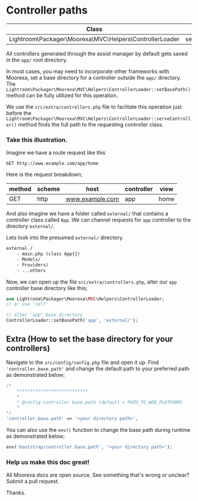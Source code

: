 # Controller paths
Class | Method
------|-------
Lightroom\Packager\Moorexa\MVC\Helpers\ControllerLoader | setBasePath()

All controllers generated through the assist manager by default gets saved in the ```app/``` root directory. 

In most cases, you may need to incorporate other frameworks with Moorexa, set a base directory for a controller outside the ```app/``` directory. The ```Lightroom\Packager\Moorexa\MVC\Helpers\ControllerLoader::setBasePath()``` method can be fully utilized for this operation.

We use the ```src/extra/controllers.php``` file to faclitate this operation just before the ```Lightroom\Packager\Moorexa\MVC\Helpers\ControllerLoader::serveController()``` method finds the full path to the requesting controller class.

### Take this illustration.
Imagine we have a route request like this
```http
GET http://www.example.com/app/home
```

Here is the request breakdown;

method | scheme | host | controller | view
-------|--------|------|------------|-----
GET    | http   | www.example.com   | app  | home

And also imagine we have a folder called ```external/``` that contains a controller class called ```App```. We can channel requests for ```app``` controller to the directory ```external/```.

Lets look into the presumed ```external/``` directory.
```txt
external /
    - main.php (class App{})
    - Models/
    - Providers/
    - ...others
```

Now, we can open up the file ```src/extra/controllers.php```, alter our ```app``` controller base directory like this;

```php
use Lightroom\Packager\Moorexa\MVC\Helpers\ControllerLoader;
// or use 'self'

// alter 'app' base directory
ControllerLoader::setBasePath('app', 'external/');
```

## Extra (How to set the base directory for your controllers)
Navigate to the ```src/config/config.php``` file and open it up. Find ```'controller.base.path'``` and change the default path to your preferred path as demonstrated below;

```php
/*
    ***************************
    * 
    * @config.controller base.path (default = PATH_TO_WEB_PLATFORM) 
    * 
*/
'controller.base.path' => '<your directory path>',
```

You can also use the ```env()``` function to change the base path during runtime as demonstrated below;

```php 
env('bootstrap/controller.base.path', '<your directory path>');
```

### Help us make this doc great!

All Moorexa docs are open source. See something that's wrong or unclear? Submit a pull request.

Thanks.